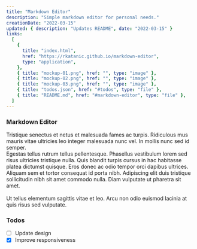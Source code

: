 ```yaml
---
title: "Markdown Editor"
description: "Simple markdown editor for personal needs."
creationDate: "2022-03-15"
updated: { description: "Updates README", date: "2022-03-15" }
links:
  [
    {
      title: "index.html",
      href: "https://rkatanic.github.io/markdown-editor",
      type: "application",
    },
    { title: "mockup-01.png", href: "", type: "image" },
    { title: "mockup-02.png", href: "", type: "image" },
    { title: "mockup-03.png", href: "", type: "image" },
    { title: "todos.json", href: "#todos", type: "file" },
    { title: "README.md", href: "#markdown-editor", type: "file" },
  ]
---
```


### Markdown Editor

Tristique senectus et netus et malesuada fames ac turpis. Ridiculous mus mauris vitae ultricies leo integer malesuada nunc vel. In mollis nunc sed id semper.\
 Egestas tellus rutrum tellus pellentesque. Phasellus vestibulum lorem sed risus ultricies tristique nulla. Quis blandit turpis cursus in hac habitasse platea dictumst quisque. Eros donec ac odio tempor orci dapibus ultrices. Aliquam sem et tortor consequat id porta nibh. Adipiscing elit duis tristique sollicitudin nibh sit amet commodo nulla. Diam vulputate ut pharetra sit amet.\
\
Ut tellus elementum sagittis vitae et leo. Arcu non odio euismod lacinia at quis risus sed vulputate.

### Todos

- [ ] Update design
- [x] Improve responsiveness
